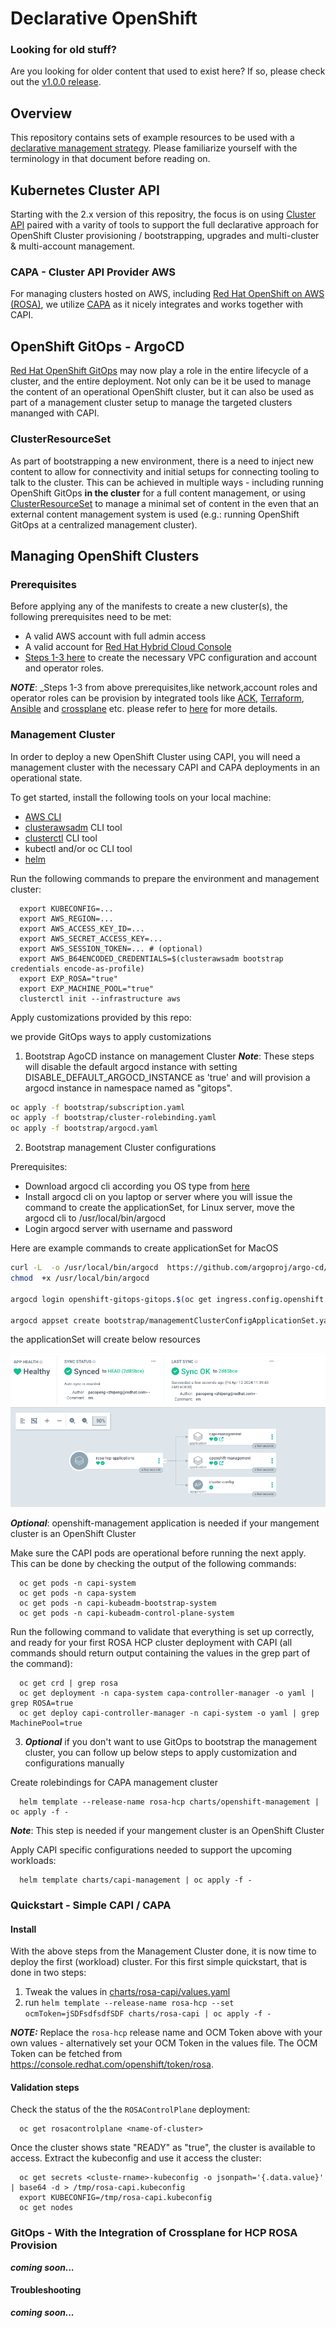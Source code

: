 # Declarative OpenShift

### Looking for old stuff?
Are you looking for older content that used to exist here? If so, please check out the [v1.0.0 release](https://github.com/redhat-cop/declarative-openshift/releases/tag/v1.0.0).

## Overview
This repository contains sets of example resources to be used with a [declarative management strategy](https://kubernetes.io/docs/tasks/manage-kubernetes-objects/declarative-config/). Please familiarize yourself with the terminology in that document before reading on.

## Kubernetes Cluster API
Starting with the 2.x version of this repositry, the focus is on using [Cluster API](https://cluster-api.sigs.k8s.io/) paired with a varity of tools to support the full declarative approach for OpenShift Cluster provisioning / bootstrapping, upgrades and multi-cluster & multi-account management.

### CAPA - Cluster API Provider AWS
For managing clusters hosted on AWS, including [Red Hat OpenShift on AWS (ROSA)](https://www.redhat.com/en/technologies/cloud-computing/openshift/aws), we utilize [CAPA](https://cluster-api-aws.sigs.k8s.io/) as it nicely integrates and works together with CAPI.

## OpenShift GitOps - ArgoCD
[Red Hat OpenShift GitOps](https://www.redhat.com/en/technologies/cloud-computing/openshift/gitops) may now play a role in the entire lifecycle of a cluster, and the entire deployment. Not only can be it be used to manage the content of an operational OpenShift cluster, but it can also be used as part of a management cluster setup to manage the targeted clusters mananged with CAPI.

### ClusterResourceSet
As part of bootstrapping a new environment, there is a need to inject new content to allow for connectivity and initial setups for connecting tooling to talk to the cluster. This can be achieved in multiple ways - including running OpenShift GitOps **in the cluster** for a full content management, or using [ClusterResourceSet](https://cluster-api.sigs.k8s.io/developer/architecture/controllers/cluster-resource-set.html) to manage a minimal set of content in the even that an external content management system is used (e.g.: running OpenShift GitOps at a centralized management cluster).

## Managing OpenShift Clusters

### Prerequisites
Before applying any of the manifests to create a new cluster(s), the following prerequisites need to be met:
 - A valid AWS account with full admin access
 - A valid account for [Red Hat Hybrid Cloud Console](https://console.redhat.com/openshift/overview)
 - [Steps 1-3 here](https://docs.aws.amazon.com/rosa/latest/userguide/getting-started-hcp.html#getting-started-hcp-step-1) to create the necessary VPC configuration and account and operator roles. 

**_NOTE_**: _Steps 1-3 from above prerequisites,like network,account roles and operator roles  can be provision by integrated tools like [ACK](https://aws.amazon.com/blogs/containers/aws-controllers-for-kubernetes-ack/), [Terraform](https://www.terraform.io/), [Ansible](https://www.ansible.com/) and  [crossplane](https://docs.crossplane.io/) etc. please refer to [here](./integrations/README.md) for more details. 


### Management Cluster 
In order to deploy a new OpenShift Cluster using CAPI, you will need a management cluster with the necessary CAPI and CAPA deployments in an operational state. 

To get started, install the following tools on your local machine:
 - [AWS CLI](https://docs.aws.amazon.com/cli/latest/userguide/cli-chap-getting-started.html) 
 - [clusterawsadm](https://github.com/kubernetes-sigs/cluster-api-provider-aws/releases) CLI tool
 - [clusterctl](https://cluster-api.sigs.k8s.io/user/quick-start.html#install-clusterctl) CLI tool
 - kubectl and/or oc CLI tool
 - [helm](https://helm.sh/docs/intro/quickstart/#install-helm)

Run the following commands to prepare the environment and management cluster:
```
  export KUBECONFIG=...
  export AWS_REGION=...
  export AWS_ACCESS_KEY_ID=...
  export AWS_SECRET_ACCESS_KEY=...
  export AWS_SESSION_TOKEN=... # (optional)
  export AWS_B64ENCODED_CREDENTIALS=$(clusterawsadm bootstrap credentials encode-as-profile)
  export EXP_ROSA="true"
  export EXP_MACHINE_POOL="true"
  clusterctl init --infrastructure aws
```

Apply customizations provided by this repo:

we provide GitOps ways to apply customizations

1. Bootstrap AgoCD instance on management Cluster 
**_Note_**: These steps will disable the default argocd instance with setting DISABLE_DEFAULT_ARGOCD_INSTANCE as 'true' and will provision a argocd instance in namespace named as  "gitops". 
```bash
oc apply -f bootstrap/subscription.yaml
oc apply -f bootstrap/cluster-rolebinding.yaml
oc apply -f bootstrap/argocd.yaml
 ```

2. Bootstrap management Cluster configurations

Prerequisites:
  - Download argocd cli according you OS type from [here](https://github.com/argoproj/argo-cd/releases) 
  - Install argocd cli on you laptop or server where you will issue the command to create the applicationSet, for Linux server, move the argocd cli to /usr/local/bin/argocd
  - Login argocd server with username and password

Here are example commands to create applicationSet for MacOS 
```bash
curl -L  -o /usr/local/bin/argocd  https://github.com/argoproj/argo-cd/releases/download/v2.11.0/argocd-linux-amd64
chmod  +x /usr/local/bin/argocd

argocd login openshift-gitops-gitops.$(oc get ingress.config.openshift.io cluster --template={{.spec.domain}}) #input user

argocd appset create bootstrap/managementClusterConfigApplicationSet.yaml
 ```

the applicationSet will create below resources

![customized managementCluster](./pics/managementCluster.png)

**_Optional_**: openshift-management application is needed if your mangement cluster is an OpenShift Cluster


Make sure the CAPI pods are operational before running the next apply. <br />
This can be done by checking the output of the following commands:

```
  oc get pods -n capi-system
  oc get pods -n capa-system
  oc get pods -n capi-kubeadm-bootstrap-system
  oc get pods -n capi-kubeadm-control-plane-system
```

Run the following command to validate that everything is set up correctly, and ready for your first ROSA HCP cluster deployment with CAPI (all commands should return output containing the values in the grep part of the command):

```
  oc get crd | grep rosa
  oc get deployment -n capa-system capa-controller-manager -o yaml | grep ROSA=true
  oc get deploy capi-controller-manager -n capi-system -o yaml | grep MachinePool=true
```

3. **_Optional_**  if you don't want to use GitOps to bootstrap the management cluster, you can follow up below steps to apply customization and configurations manually

Create  rolebindings for CAPA management cluster
```
  helm template --release-name rosa-hcp charts/openshift-management | oc apply -f -
```
**_Note_**: This step is needed if your mangement cluster is an OpenShift Cluster

Apply CAPI specific configurations needed to support the upcoming workloads:

```
  helm template charts/capi-management | oc apply -f -
```


### Quickstart - Simple CAPI / CAPA

#### Install
With the above steps from the Management Cluster done, it is now time to deploy the first (workload) cluster. For this first simple quickstart, that is done in two steps:

  1. Tweak the values in [charts/rosa-capi/values.yaml](charts/rosa-capi/values.yaml)
  2. run `helm template --release-name rosa-hcp --set ocmToken=jSDFsdfsdfSDF charts/rosa-capi | oc apply -f -`

**_NOTE:_** Replace the `rosa-hcp` release name and OCM Token above with your own values - alternatively set your OCM Token in the values file. The OCM Token can be fetched from https://console.redhat.com/openshift/token/rosa.

#### Validation steps
Check the status of the the `ROSAControlPlane` deployment:

```
  oc get rosacontrolplane <name-of-cluster>
```

Once the cluster shows state "READY" as "true", the cluster is available to access. Extract the kubeconfig and use it access the cluster:

```
  oc get secrets <cluste-rname>-kubeconfig -o jsonpath='{.data.value}' | base64 -d > /tmp/rosa-capi.kubeconfig
  export KUBECONFIG=/tmp/rosa-capi.kubeconfig
  oc get nodes
```

### GitOps -  With the Integration of Crossplane for HCP ROSA Provision 
**_coming soon..._**


#### Troubleshooting

**_coming soon..._**
